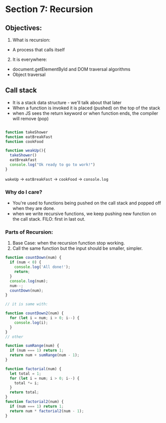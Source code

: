 <!-- https://www.udemy.com/course/js-algorithms-and-data-structures-masterclass/learn/lecture/8344102#overview -->

# Section 7: Recursion

## Objectives:

1. What is recursion:

- A process that calls itself

2. It is everywhere:

- document.getElementById and DOM traversal algorithms
- Object traversal

## Call stack

- It is a stack data structure - we'll talk about that later
- When a function is invoked it is placed (pushed) on the top of the stack
- when JS sees the return keyword or when function ends, the compiler will remove (pop)

```js

function takeShower
function eatBreakFast
function cookFood

function weakUp(){
  takeShower()
  eatBreakfast
  console.log("Ok ready to go to work!")
}

```

`wakeUp` -> `eatBreakFast` -> `cookFood` -> `console.log`

### Why do I care?

- You're used to functions being pushed on the call stack and popped off when they are done.
- when we write recursive functions, we keep pushing new function on the call stack.
  FILO: first in last out.

### Parts of Recursion:

1. Base Case: when the recursion function stop working.
2. Call the same function but the input should be smaller, simpler.

```ts
function countDown(num) {
  if (num < 0) {
    console.log('All done!');
    return;
  }
  console.log(num);
  num--;
  countDown(num);
}

// it is same with:

function countDown2(num) {
  for (let i = num; i > 0; i--) {
    console.log(i);
  }
}
// other

function sumRange(num) {
  if (num === 1) return 1;
  return num + sumRange(num - 1);
}

function factorial(num) {
  let total = 1;
  for (let i = num; i > 0; i--) {
    total *= i;
  }
  return total;
}
function factorial2(num) {
  if (num === 1) return 1;
  return num * factorial2(num - 1);
}
```
